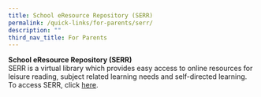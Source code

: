 ```yaml
---
title: School eResource Repository (SERR)
permalink: /quick-links/for-parents/serr/
description: ""
third_nav_title: For Parents
---
```

**School eResource Repository (SERR)**<br>
SERR is a virtual library which provides easy access to online resources for leisure reading, subject related learning needs and self-directed learning. To access SERR, click [here](https://schoolibrary.moe.edu.sg/eresourcespri/cgi-bin/spydus.exe/MSGTRN/WPAC/HOME).